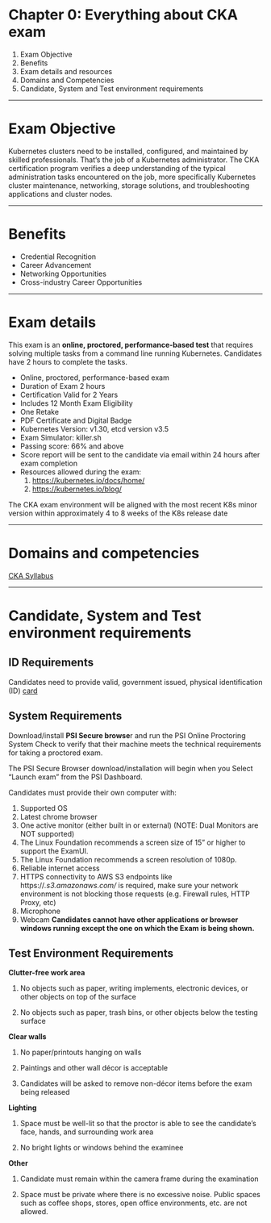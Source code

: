 
# Chapter 0: Everything about CKA exam

1. Exam Objective
2. Benefits
3. Exam details and resources
4. Domains and Competencies
5. Candidate, System and Test environment requirements

---
# Exam Objective
Kubernetes clusters need to be installed, configured, and maintained by skilled professionals. That’s the job of a Kubernetes administrator. The CKA certification program verifies a deep understanding of the typical administration tasks encountered on the job, more specifically Kubernetes cluster maintenance, networking, storage solutions, and troubleshooting applications and cluster nodes.

---

# Benefits
- Credential Recognition
- Career Advancement
- Networking Opportunities
- Cross-industry Career Opportunities
---

# Exam details
This exam is an <b> online, proctored, performance-based test</b> that requires solving multiple tasks from a command line running Kubernetes.
Candidates have 2 hours to complete the tasks.

- Online, proctored, performance-based exam
- Duration of Exam 2 hours
- Certification Valid for 2 Years
- Includes 12 Month Exam Eligibility
- One Retake
- PDF Certificate and Digital Badge
- Kubernetes Version: v1.30, etcd version v3.5
- Exam Simulator: killer.sh
- Passing score: 66% and above
- Score report will be sent to the candidate via email within 24 hours after exam completion
- Resources allowed during the exam:
    1. https://kubernetes.io/docs/home/
    2. https://kubernetes.io/blog/

The CKA exam environment will be aligned with the most recent K8s minor version within approximately 4 to 8 weeks of the K8s release date

---



# Domains and competencies
[CKA Syllabus](./CKA_Curriculum_v1.30.pdf)

---



# Candidate, System and Test environment requirements
## ID Requirements
Candidates need to provide valid, government issued, physical identification (ID) [card](https://docs.linuxfoundation.org/tc-docs/certification/faq-cka-ckad-cks#what-are-the-id-requirements-to-take-the-exam)


## System Requirements
Download/install <b>PSI Secure browse</b>r and run the PSI Online Proctoring System Check to verify that their machine meets the technical requirements for taking a proctored exam.

The PSI Secure Browser download/installation will begin when you Select “Launch exam” from the PSI Dashboard.

Candidates must provide their own computer with:  
1. Supported OS
2. Latest chrome browser
3. One active monitor (either built in or external)  (NOTE: Dual Monitors are NOT supported)
4. The Linux Foundation recommends  a screen size of 15” or higher to support the ExamUI.
5. The Linux Foundation recommends a screen resolution of 1080p.
6. Reliable internet access
7. HTTPS connectivity to AWS S3 endpoints like https://*.s3.amazonaws.com/* is required, make sure your network environment is not blocking those requests (e.g. Firewall rules, HTTP Proxy, etc)
8. Microphone
9. Webcam
<b>Candidates cannot have other applications or browser windows running except the one on which the Exam is being shown.</b>



## Test Environment Requirements

<b>Clutter-free work area</b>

1. No objects such as paper, writing implements, electronic devices, or other objects on top of the surface

2. No objects such as paper, trash bins, or other objects below the testing surface
   

<b>Clear walls</b>

1. No paper/printouts hanging on walls

2. Paintings and other wall décor is acceptable

3. Candidates will be asked to remove non-décor items before the exam being released
   

<b>Lighting</b>

1. Space must be well-lit so that the proctor is able to see the candidate’s face, hands, and surrounding work area

2. No bright lights or windows behind the examinee
   

<b>Other</b>

1. Candidate must remain within the camera frame during the examination

2. Space must be private where there is no excessive noise. Public spaces such as coffee shops, stores, open office environments, etc. are not allowed.




